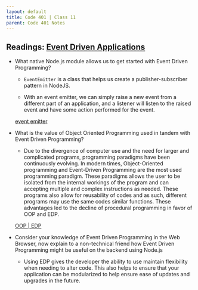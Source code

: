 ```yaml
---
layout: default
title: Code 401 | Class 11
parent: Code 401 Notes
---
```


## Readings: [Event Driven Applications](https://www.digitalocean.com/community/tutorials/nodejs-event-driven-programming)

* What native Node.js module allows us to get started with Event Driven Programming?
  * `EventEmitter` is a class that helps us create a publisher-subscriber pattern in NodeJS.

  * With an event emitter, we can simply raise a new event from a different part of an application, and a listener will listen to the raised event and have some action performed for the event.

  [event emitter](https://medium.com/developers-arena/nodejs-event-emitters-for-beginners-and-for-experts-591e3368fdd2)

* What is the value of Object Oriented Programming used in tandem with Event Driven Programming?
  * Due to the divergence of computer use and the need for larger and complicated programs, programming paradigms have been continuously evolving. In modern times, Object-Oriented programming and Event-Driven Programming are the most used programming paradigm. These paradigms allows the user to be isolated from the internal workings of the program and can accepting multiple and complex instructions as needed. These programs also allow for reusability of codes and as such, different programs may use the same codes similar functions. These advantages led to the decline of procedural programming in favor of OOP and EDP.

  [OOP | EDP](https://ivypanda.com/essays/object-oriented-event-driven-and-procedural-programming/)

* Consider your knowledge of Event Driven Programming in the Web Browser, now explain to a non-technical friend how Event Driven Programming might be useful on the backend using Node.js
  * Using EDP gives the developer the ability to use maintain flexibility when needing to alter code. This also helps to ensure that your application can be modularized to help ensure ease of updates and upgrades in the future.
  